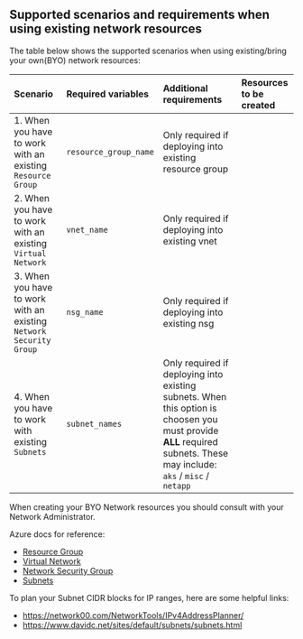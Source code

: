 ## Supported scenarios and requirements when using existing network resources

The table below shows the supported scenarios when using existing/bring your own(BYO) network resources:

| Scenario|Required variables|Additional requirements|Resources to be created|
| :--- | :--- | :--- | :--- |
| 1. When you have to work with an existing `Resource Group` | `resource_group_name` | Only required if deploying into existing resource group |  |
| 2. When you have to work with an existing `Virtual Network` | `vnet_name` | Only required if deploying into existing vnet |  |
| 3. When you have to work with an existing `Network Security Group` | `nsg_name` | Only required if deploying into existing nsg |  |
| 4. When you have to work with existing `Subnets` | `subnet_names` | Only required if deploying into existing subnets. When this option is choosen you must provide **ALL** required subnets. These may include: `aks` / `misc` / `netapp` |  | 

When creating your BYO Network resources you should consult with your Network Administrator.

Azure docs for reference:
- [Resource Group](https://docs.microsoft.com/en-us/azure/azure-resource-manager/management/manage-resource-groups-portal/)
- [Virtual Network](https://docs.microsoft.com/en-us/azure/virtual-network/quick-create-portal/)
- [Network Security Group](https://docs.microsoft.com/en-us/azure/virtual-network/manage-network-security-group/)
- [Subnets](https://docs.microsoft.com/en-us/azure/virtual-network/virtual-network-manage-subnet/)

To plan your Subnet CIDR blocks for IP ranges, here are some helpful links:
- https://network00.com/NetworkTools/IPv4AddressPlanner/
- https://www.davidc.net/sites/default/subnets/subnets.html
